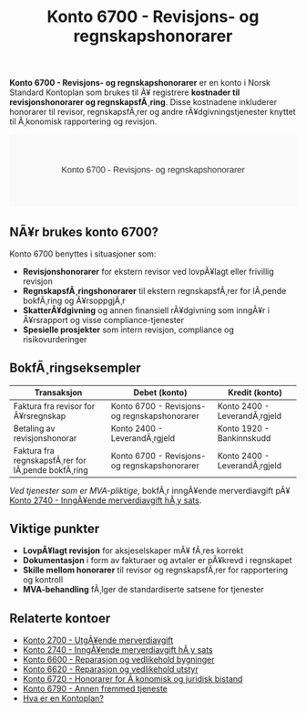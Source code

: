 ﻿---
title: "Konto 6700 - Revisjons- og regnskapshonorarer"
meta_title: "6700-revisjons-og-regnskapshonorarer"
meta_description: '**Konto 6700 - Revisjons- og regnskapshonorarer** er en konto i Norsk Standard Kontoplan som brukes til Ã¥ registrere **kostnader til revisjonshonorarer og regn...'
slug: 6700-revisjons-og-regnskapshonorarer
type: blog
layout: pages/single
---

**Konto 6700 - Revisjons- og regnskapshonorarer** er en konto i Norsk Standard Kontoplan som brukes til Ã¥ registrere **kostnader til revisjonshonorarer og regnskapsfÃ¸ring**. Disse kostnadene inkluderer honorarer til revisor, regnskapsfÃ¸rer og andre rÃ¥dgivningstjenester knyttet til Ã¸konomisk rapportering og revisjon.

![Illustrasjon av konto 6700 revisjons- og regnskapshonorarer](6700-revisjons-og-regnskapshonorarer-image.svg)

## NÃ¥r brukes konto 6700?

Konto 6700 benyttes i situasjoner som:

* **Revisjonshonorarer** for ekstern revisor ved lovpÃ¥lagt eller frivillig revisjon
* **RegnskapsfÃ¸ringshonorarer** til ekstern regnskapsfÃ¸rer for lÃ¸pende bokfÃ¸ring og Ã¥rsoppgjÃ¸r
* **SkatterÃ¥dgivning** og annen finansiell rÃ¥dgivning som inngÃ¥r i Ã¥rsrapport og visse compliance-tjenester
* **Spesielle prosjekter** som intern revisjon, compliance og risikovurderinger

## BokfÃ¸ringseksempler

| Transaksjon                                   | Debet (konto)                                          | Kredit (konto)         |
| --------------------------------------------- | ------------------------------------------------------ | ---------------------- |
| Faktura fra revisor for Ã¥rsregnskap           | Konto 6700 - Revisjons- og regnskapshonorarer          | Konto 2400 - LeverandÃ¸rgjeld |
| Betaling av revisjonshonorar                   | Konto 2400 - LeverandÃ¸rgjeld                            | Konto 1920 - Bankinnskudd    |
| Faktura fra regnskapsfÃ¸rer for lÃ¸pende bokfÃ¸ring | Konto 6700 - Revisjons- og regnskapshonorarer        | Konto 2400 - LeverandÃ¸rgjeld |

*Ved tjenester som er MVA-pliktige*, bokfÃ¸r inngÃ¥ende merverdiavgift pÃ¥ [Konto 2740 - InngÃ¥ende merverdiavgift hÃ¸y sats](/blogs/kontoplan/2740-inngaaende-merverdiavgift-hoy-sats "Konto 2740 - InngÃ¥ende merverdiavgift hÃ¸y sats").

## Viktige punkter

* **LovpÃ¥lagt revisjon** for aksjeselskaper mÃ¥ fÃ¸res korrekt
* **Dokumentasjon** i form av fakturaer og avtaler er pÃ¥krevd i regnskapet
* **Skille mellom honorarer** til revisor og regnskapsfÃ¸rer for rapportering og kontroll
* **MVA-behandling** fÃ¸lger de standardiserte satsene for tjenester

## Relaterte kontoer

* [Konto 2700 - UtgÃ¥ende merverdiavgift](/blogs/kontoplan/2700-utgaende-merverdiavgift "Konto 2700 - UtgÃ¥ende merverdiavgift")
* [Konto 2740 - InngÃ¥ende merverdiavgift hÃ¸y sats](/blogs/kontoplan/2740-inngaaende-merverdiavgift-hoy-sats "Konto 2740 - InngÃ¥ende merverdiavgift hÃ¸y sats")
* [Konto 6600 - Reparasjon og vedlikehold bygninger](/blogs/kontoplan/6600-reparasjon-og-vedlikehold-bygninger "Konto 6600 - Reparasjon og vedlikehold bygninger")
* [Konto 6620 - Reparasjon og vedlikehold utstyr](/blogs/kontoplan/6620-reparasjon-og-vedlikehold-utstyr "Konto 6620 - Reparasjon og vedlikehold utstyr")
* [Konto 6720 - Honorarer for Ã¸konomisk og juridisk bistand](/blogs/kontoplan/6720-honorarer-for-okonomisk-og-juridisk-bistand "Konto 6720 - Honorarer for Ã¸konomisk og juridisk bistand")
* [Konto 6790 - Annen fremmed tjeneste](/blogs/kontoplan/6790-annen-fremmed-tjeneste "Konto 6790 - Annen fremmed tjeneste")
* [Hva er en Kontoplan?](/blogs/regnskap/hva-er-kontoplan "Hva er en Kontoplan? Komplett Guide til Kontoplaner i Norsk Regnskap")

